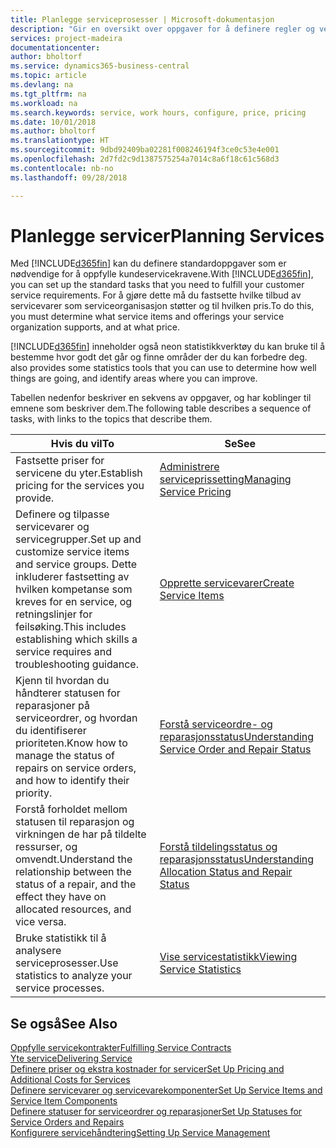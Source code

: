 ```yaml
---
title: Planlegge serviceprosesser | Microsoft-dokumentasjon
description: "Gir en oversikt over oppgaver for å definere regler og verdier som definerer serviceprinsipper og -prosesser."
services: project-madeira
documentationcenter: 
author: bholtorf
ms.service: dynamics365-business-central
ms.topic: article
ms.devlang: na
ms.tgt_pltfrm: na
ms.workload: na
ms.search.keywords: service, work hours, configure, price, pricing
ms.date: 10/01/2018
ms.author: bholtorf
ms.translationtype: HT
ms.sourcegitcommit: 9dbd92409ba02281f008246194f3ce0c53e4e001
ms.openlocfilehash: 2d7fd2c9d1387575254a7014c8a6f18c61c568d3
ms.contentlocale: nb-no
ms.lasthandoff: 09/28/2018

---
```

# <a name="planning-services"></a><span data-ttu-id="1c118-103">Planlegge servicer</span><span class="sxs-lookup"><span data-stu-id="1c118-103">Planning Services</span></span>
<span data-ttu-id="1c118-104">Med [!INCLUDE[d365fin](includes/d365fin_md.md)] kan du definere standardoppgaver som er nødvendige for å oppfylle kundeservicekravene.</span><span class="sxs-lookup"><span data-stu-id="1c118-104">With [!INCLUDE[d365fin](includes/d365fin_md.md)], you can set up the standard tasks that you need to fulfill your customer service requirements.</span></span> <span data-ttu-id="1c118-105">For å gjøre dette må du fastsette hvilke tilbud av servicevarer som serviceorganisasjon støtter og til hvilken pris.</span><span class="sxs-lookup"><span data-stu-id="1c118-105">To do this, you must determine what service items and offerings your service organization supports, and at what price.</span></span>   

[!INCLUDE[d365fin](includes/d365fin_md.md)] <span data-ttu-id="1c118-106">inneholder også neon statistikkverktøy du kan bruke til å bestemme hvor godt det går og finne områder der du kan forbedre deg.</span><span class="sxs-lookup"><span data-stu-id="1c118-106"> also provides some statistics tools that you can use to determine how well things are going, and identify areas where you can improve.</span></span>
  
<span data-ttu-id="1c118-107">Tabellen nedenfor beskriver en sekvens av oppgaver, og har koblinger til emnene som beskriver dem.</span><span class="sxs-lookup"><span data-stu-id="1c118-107">The following table describes a sequence of tasks, with links to the topics that describe them.</span></span>   
  
|<span data-ttu-id="1c118-108">**Hvis du vil**</span><span class="sxs-lookup"><span data-stu-id="1c118-108">**To**</span></span>|<span data-ttu-id="1c118-109">**Se**</span><span class="sxs-lookup"><span data-stu-id="1c118-109">**See**</span></span>|  
|------------|-------------|  
|<span data-ttu-id="1c118-110">Fastsette priser for servicene du yter.</span><span class="sxs-lookup"><span data-stu-id="1c118-110">Establish pricing for the services you provide.</span></span>|[<span data-ttu-id="1c118-111">Administrere serviceprissetting</span><span class="sxs-lookup"><span data-stu-id="1c118-111">Managing Service Pricing</span></span>](service-service-price-management.md)|
|<span data-ttu-id="1c118-112">Definere og tilpasse servicevarer og servicegrupper.</span><span class="sxs-lookup"><span data-stu-id="1c118-112">Set up and customize service items and service groups.</span></span> <span data-ttu-id="1c118-113">Dette inkluderer fastsetting av hvilken kompetanse som kreves for en service, og retningslinjer for feilsøking.</span><span class="sxs-lookup"><span data-stu-id="1c118-113">This includes establishing which skills a service requires and troubleshooting guidance.</span></span>| [<span data-ttu-id="1c118-114">Opprette servicevarer</span><span class="sxs-lookup"><span data-stu-id="1c118-114">Create Service Items</span></span>](service-how-to-create-service-items.md)|  
|<span data-ttu-id="1c118-115">Kjenn til hvordan du håndterer statusen for reparasjoner på serviceordrer, og hvordan du identifiserer prioriteten.</span><span class="sxs-lookup"><span data-stu-id="1c118-115">Know how to manage the status of repairs on service orders, and how to identify their priority.</span></span>|[<span data-ttu-id="1c118-116">Forstå serviceordre- og reparasjonsstatus</span><span class="sxs-lookup"><span data-stu-id="1c118-116">Understanding Service Order and Repair Status</span></span>](service-service-order-status-and-repair-status.md)|  
|<span data-ttu-id="1c118-117">Forstå forholdet mellom statusen til reparasjon og virkningen de har på tildelte ressurser, og omvendt.</span><span class="sxs-lookup"><span data-stu-id="1c118-117">Understand the relationship between the status of a repair, and the effect they have on allocated resources, and vice versa.</span></span>|[<span data-ttu-id="1c118-118">Forstå tildelingsstatus og reparasjonsstatus</span><span class="sxs-lookup"><span data-stu-id="1c118-118">Understanding Allocation Status and Repair Status</span></span>](service-allocation-status-and-repair-status.md)|  
|<span data-ttu-id="1c118-119">Bruke statistikk til å analysere serviceprosesser.</span><span class="sxs-lookup"><span data-stu-id="1c118-119">Use statistics to analyze your service processes.</span></span> | [<span data-ttu-id="1c118-120">Vise servicestatistikk</span><span class="sxs-lookup"><span data-stu-id="1c118-120">Viewing Service Statistics</span></span>](service-service-statistics.md) |

## <a name="see-also"></a><span data-ttu-id="1c118-121">Se også</span><span class="sxs-lookup"><span data-stu-id="1c118-121">See Also</span></span>
[<span data-ttu-id="1c118-122">Oppfylle servicekontrakter</span><span class="sxs-lookup"><span data-stu-id="1c118-122">Fulfilling Service Contracts</span></span>](service-fulfill-service-contracts.md)  
[<span data-ttu-id="1c118-123">Yte service</span><span class="sxs-lookup"><span data-stu-id="1c118-123">Delivering Service</span></span>](service-deliver-service.md)  
[<span data-ttu-id="1c118-124">Definere priser og ekstra kostnader for servicer</span><span class="sxs-lookup"><span data-stu-id="1c118-124">Set Up Pricing and Additional Costs for Services</span></span>](service-how-setup-service-costs-pricing.md)  
[<span data-ttu-id="1c118-125">Definere servicevarer og servicevarekomponenter</span><span class="sxs-lookup"><span data-stu-id="1c118-125">Set Up Service Items and Service Item Components</span></span>](service-how-setup-service-items.md)  
[<span data-ttu-id="1c118-126">Definere statuser for serviceordrer og reparasjoner</span><span class="sxs-lookup"><span data-stu-id="1c118-126">Set Up Statuses for Service Orders and Repairs</span></span>](service-order-repair-status.md)  
[<span data-ttu-id="1c118-127">Konfigurere servicehåndtering</span><span class="sxs-lookup"><span data-stu-id="1c118-127">Setting Up Service Management</span></span>](service-setup-service.md)  

